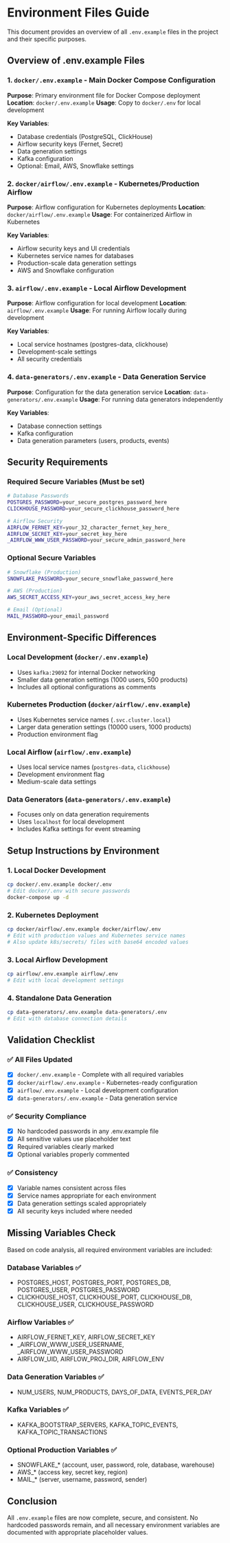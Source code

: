 # Environment Files Guide

This document provides an overview of all `.env.example` files in the project and their specific purposes.

## Overview of .env.example Files

### 1. `docker/.env.example` - Main Docker Compose Configuration
**Purpose**: Primary environment file for Docker Compose deployment
**Location**: `docker/.env.example`
**Usage**: Copy to `docker/.env` for local development

**Key Variables**:
- Database credentials (PostgreSQL, ClickHouse)
- Airflow security keys (Fernet, Secret)
- Data generation settings
- Kafka configuration
- Optional: Email, AWS, Snowflake settings

### 2. `docker/airflow/.env.example` - Kubernetes/Production Airflow
**Purpose**: Airflow configuration for Kubernetes deployments
**Location**: `docker/airflow/.env.example`
**Usage**: For containerized Airflow in Kubernetes

**Key Variables**:
- Airflow security keys and UI credentials
- Kubernetes service names for databases
- Production-scale data generation settings
- AWS and Snowflake configuration

### 3. `airflow/.env.example` - Local Airflow Development
**Purpose**: Airflow configuration for local development
**Location**: `airflow/.env.example`
**Usage**: For running Airflow locally during development

**Key Variables**:
- Local service hostnames (postgres-data, clickhouse)
- Development-scale settings
- All security credentials

### 4. `data-generators/.env.example` - Data Generation Service
**Purpose**: Configuration for the data generation service
**Location**: `data-generators/.env.example`
**Usage**: For running data generators independently

**Key Variables**:
- Database connection settings
- Kafka configuration
- Data generation parameters (users, products, events)

## Security Requirements

### Required Secure Variables (Must be set)
```bash
# Database Passwords
POSTGRES_PASSWORD=your_secure_postgres_password_here
CLICKHOUSE_PASSWORD=your_secure_clickhouse_password_here

# Airflow Security
AIRFLOW_FERNET_KEY=your_32_character_fernet_key_here_
AIRFLOW_SECRET_KEY=your_secret_key_here
_AIRFLOW_WWW_USER_PASSWORD=your_secure_admin_password_here
```

### Optional Secure Variables
```bash
# Snowflake (Production)
SNOWFLAKE_PASSWORD=your_secure_snowflake_password_here

# AWS (Production)
AWS_SECRET_ACCESS_KEY=your_aws_secret_access_key_here

# Email (Optional)
MAIL_PASSWORD=your_email_password
```

## Environment-Specific Differences

### Local Development (`docker/.env.example`)
- Uses `kafka:29092` for internal Docker networking
- Smaller data generation settings (1000 users, 500 products)
- Includes all optional configurations as comments

### Kubernetes Production (`docker/airflow/.env.example`)
- Uses Kubernetes service names (`.svc.cluster.local`)
- Larger data generation settings (10000 users, 1000 products)
- Production environment flag

### Local Airflow (`airflow/.env.example`)
- Uses local service names (`postgres-data`, `clickhouse`)
- Development environment flag
- Medium-scale data settings

### Data Generators (`data-generators/.env.example`)
- Focuses only on data generation requirements
- Uses `localhost` for local development
- Includes Kafka settings for event streaming

## Setup Instructions by Environment

### 1. Local Docker Development
```bash
cp docker/.env.example docker/.env
# Edit docker/.env with secure passwords
docker-compose up -d
```

### 2. Kubernetes Deployment
```bash
cp docker/airflow/.env.example docker/airflow/.env
# Edit with production values and Kubernetes service names
# Also update k8s/secrets/ files with base64 encoded values
```

### 3. Local Airflow Development
```bash
cp airflow/.env.example airflow/.env
# Edit with local development settings
```

### 4. Standalone Data Generation
```bash
cp data-generators/.env.example data-generators/.env
# Edit with database connection details
```

## Validation Checklist

### ✅ All Files Updated
- [x] `docker/.env.example` - Complete with all required variables
- [x] `docker/airflow/.env.example` - Kubernetes-ready configuration
- [x] `airflow/.env.example` - Local development configuration
- [x] `data-generators/.env.example` - Data generation service

### ✅ Security Compliance
- [x] No hardcoded passwords in any .env.example file
- [x] All sensitive values use placeholder text
- [x] Required variables clearly marked
- [x] Optional variables properly commented

### ✅ Consistency
- [x] Variable names consistent across files
- [x] Service names appropriate for each environment
- [x] Data generation settings scaled appropriately
- [x] All security keys included where needed

## Missing Variables Check

Based on code analysis, all required environment variables are included:

### Database Variables ✅
- POSTGRES_HOST, POSTGRES_PORT, POSTGRES_DB, POSTGRES_USER, POSTGRES_PASSWORD
- CLICKHOUSE_HOST, CLICKHOUSE_PORT, CLICKHOUSE_DB, CLICKHOUSE_USER, CLICKHOUSE_PASSWORD

### Airflow Variables ✅
- AIRFLOW_FERNET_KEY, AIRFLOW_SECRET_KEY
- _AIRFLOW_WWW_USER_USERNAME, _AIRFLOW_WWW_USER_PASSWORD
- AIRFLOW_UID, AIRFLOW_PROJ_DIR, AIRFLOW_ENV

### Data Generation Variables ✅
- NUM_USERS, NUM_PRODUCTS, DAYS_OF_DATA, EVENTS_PER_DAY

### Kafka Variables ✅
- KAFKA_BOOTSTRAP_SERVERS, KAFKA_TOPIC_EVENTS, KAFKA_TOPIC_TRANSACTIONS

### Optional Production Variables ✅
- SNOWFLAKE_* (account, user, password, role, database, warehouse)
- AWS_* (access key, secret key, region)
- MAIL_* (server, username, password, sender)

## Conclusion

All `.env.example` files are now complete, secure, and consistent. No hardcoded passwords remain, and all necessary environment variables are documented with appropriate placeholder values.